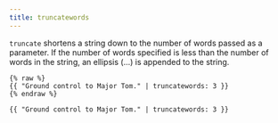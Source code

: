 ```yaml
---
title: truncatewords
---
```


`truncate` shortens a string down to the number of words passed as a parameter. If the number of words specified is less than the number of words in the string, an ellipsis (...) is appended to the string.

```liquid
{% raw %}
{{ "Ground control to Major Tom." | truncatewords: 3 }}
{% endraw %}
```

```text
{{ "Ground control to Major Tom." | truncatewords: 3 }}
```

